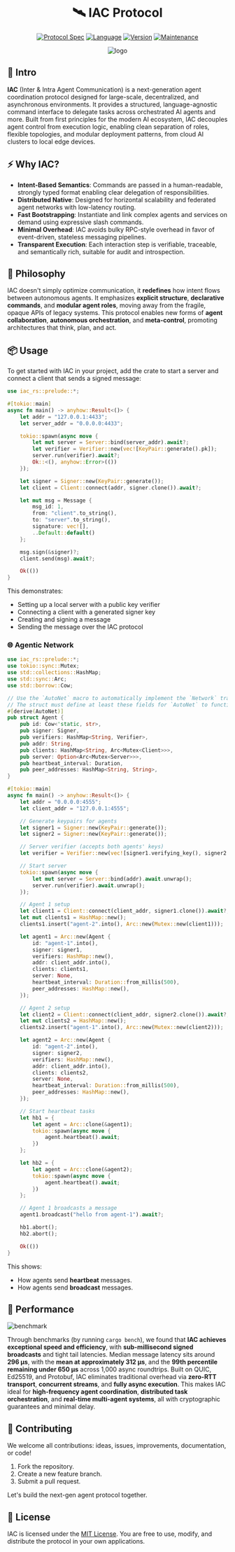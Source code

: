 <div align="center">

# 🛰️ IAC Protocol

[![Protocol Spec](https://img.shields.io/badge/Spec-IAC-purple.svg)](https://github.com/kevin-rs/autogpt)
[![Language](https://img.shields.io/badge/Language-Rust-orange.svg)](https://www.rust-lang.org/)
[![Version](https://img.shields.io/badge/Status-Experimental-blueviolet.svg)](https://github.com/kevin-rs/autogpt)
[![Maintenance](https://img.shields.io/badge/Maintained%3F-yes-brightgreen.svg)](https://github.com/wiseaidev)

![logo](https://raw.githubusercontent.com/kevin-rs/autogpt/refs/heads/main/iac-rs/assets/logo.webp)

</div>

## 📜 Intro

**IAC** (Inter & Intra Agent Communication) is a next-generation agent coordination protocol designed for large-scale, decentralized, and asynchronous environments. It provides a structured, language-agnostic command interface to delegate tasks across orchestrated AI agents and more. Built from first principles for the modern AI ecosystem, IAC decouples agent control from execution logic, enabling clean separation of roles, flexible topologies, and modular deployment patterns, from cloud AI clusters to local edge devices.

## ⚡ Why IAC?

- **Intent-Based Semantics**: Commands are passed in a human-readable, strongly typed format enabling clear delegation of responsibilities.
- **Distributed Native**: Designed for horizontal scalability and federated agent networks with low-latency routing.
- **Fast Bootstrapping**: Instantiate and link complex agents and services on demand using expressive slash commands.
- **Minimal Overhead**: IAC avoids bulky RPC-style overhead in favor of event-driven, stateless messaging pipelines.
- **Transparent Execution**: Each interaction step is verifiable, traceable, and semantically rich, suitable for audit and introspection.

## 🧠 Philosophy

IAC doesn't simply optimize communication, it **redefines** how intent flows between autonomous agents. It emphasizes **explicit structure**, **declarative commands**, and **modular agent roles**, moving away from the fragile, opaque APIs of legacy systems. This protocol enables new forms of **agent collaboration**, **autonomous orchestration**, and **meta-control**, promoting architectures that think, plan, and act.

## 📦 Usage

To get started with IAC in your project, add the crate to start a server and connect a client that sends a signed message:

```rust
use iac_rs::prelude::*;

#[tokio::main]
async fn main() -> anyhow::Result<()> {
    let addr = "127.0.0.1:4433";
    let server_addr = "0.0.0.0:4433";

    tokio::spawn(async move {
        let mut server = Server::bind(server_addr).await?;
        let verifier = Verifier::new(vec![KeyPair::generate().pk]);
        server.run(verifier).await?;
        Ok::<(), anyhow::Error>(())
    });

    let signer = Signer::new(KeyPair::generate());
    let client = Client::connect(addr, signer.clone()).await?;

    let mut msg = Message {
        msg_id: 1,
        from: "client".to_string(),
        to: "server".to_string(),
        signature: vec![],
        ..Default::default()
    };

    msg.sign(&signer)?;
    client.send(msg).await?;

    Ok(())
}
```

This demonstrates:

- Setting up a local server with a public key verifier
- Connecting a client with a generated signer key
- Creating and signing a message
- Sending the message over the IAC protocol

### 🌐 Agentic Network

```rust
use iac_rs::prelude::*;
use tokio::sync::Mutex;
use std::collections::HashMap;
use std::sync::Arc;
use std::borrow::Cow;

// Use the `AutoNet` macro to automatically implement the `Network` trait and enable IAC protocol support.
// The struct must define at least these fields for `AutoNet` to function correctly:
#[derive(AutoNet)]
pub struct Agent {
    pub id: Cow<'static, str>,
    pub signer: Signer,
    pub verifiers: HashMap<String, Verifier>,
    pub addr: String,
    pub clients: HashMap<String, Arc<Mutex<Client>>>,
    pub server: Option<Arc<Mutex<Server>>>,
    pub heartbeat_interval: Duration,
    pub peer_addresses: HashMap<String, String>,
}

#[tokio::main]
async fn main() -> anyhow::Result<()> {
    let addr = "0.0.0.0:4555";
    let client_addr = "127.0.0.1:4555";

    // Generate keypairs for agents
    let signer1 = Signer::new(KeyPair::generate());
    let signer2 = Signer::new(KeyPair::generate());

    // Server verifier (accepts both agents' keys)
    let verifier = Verifier::new(vec![signer1.verifying_key(), signer2.verifying_key()]);

    // Start server
    tokio::spawn(async move {
        let mut server = Server::bind(addr).await.unwrap();
        server.run(verifier).await.unwrap();
    });

    // Agent 1 setup
    let client1 = Client::connect(client_addr, signer1.clone()).await?;
    let mut clients1 = HashMap::new();
    clients1.insert("agent-2".into(), Arc::new(Mutex::new(client1)));

    let agent1 = Arc::new(Agent {
        id: "agent-1".into(),
        signer: signer1,
        verifiers: HashMap::new(),
        addr: client_addr.into(),
        clients: clients1,
        server: None,
        heartbeat_interval: Duration::from_millis(500),
        peer_addresses: HashMap::new(),
    });

    // Agent 2 setup
    let client2 = Client::connect(client_addr, signer2.clone()).await?;
    let mut clients2 = HashMap::new();
    clients2.insert("agent-1".into(), Arc::new(Mutex::new(client2)));

    let agent2 = Arc::new(Agent {
        id: "agent-2".into(),
        signer: signer2,
        verifiers: HashMap::new(),
        addr: client_addr.into(),
        clients: clients2,
        server: None,
        heartbeat_interval: Duration::from_millis(500),
        peer_addresses: HashMap::new(),
    });

    // Start heartbeat tasks
    let hb1 = {
        let agent = Arc::clone(&agent1);
        tokio::spawn(async move {
            agent.heartbeat().await;
        })
    };

    let hb2 = {
        let agent = Arc::clone(&agent2);
        tokio::spawn(async move {
            agent.heartbeat().await;
        })
    };

    // Agent 1 broadcasts a message
    agent1.broadcast("hello from agent-1").await?;

    hb1.abort();
    hb2.abort();

    Ok(())
}
```

This shows:

- How agents send **heartbeat** messages.
- How agents send **broadcast** messages.

## 🚀 Performance

![benchmark](https://raw.githubusercontent.com/kevin-rs/autogpt/refs/heads/main/iac-rs/benches/iac_benchmark.png)

Through benchmarks (by running `cargo bench`), we found that **IAC achieves exceptional speed and efficiency**, with **sub-millisecond signed broadcasts** and tight tail latencies. Median message latency sits around **296 µs**, with the **mean at approximately 312 µs**, and the **99th percentile remaining under 650 µs** across 1,000 async roundtrips. Built on QUIC, Ed25519, and Protobuf, IAC eliminates traditional overhead via **zero-RTT transport**, **concurrent streams**, and **fully async execution**. This makes IAC ideal for **high-frequency agent coordination**, **distributed task orchestration**, and **real-time multi-agent systems**, all with cryptographic guarantees and minimal delay.

## 🤝 Contributing

We welcome all contributions: ideas, issues, improvements, documentation, or code!

1. Fork the repository.
1. Create a new feature branch.
1. Submit a pull request.

Let's build the next-gen agent protocol together.

## 📜 License

IAC is licensed under the [MIT License](./LICENSE.md). You are free to use, modify, and distribute the protocol in your own applications.
